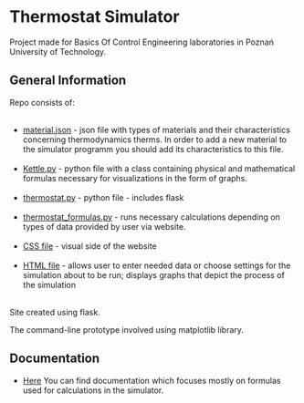 # Thermostat Simulator

Project made for Basics Of Control Engineering laboratories in Poznań University of Technology.

## General Information

Repo consists of: <br /><br />
   * [material.json](material.json) - json file with types of materials and their characteristics concerning thermodynamics therms.
   In order to add a new material to the simulator programm you should add its characteristics to this file.<br /> <br />
   * [Kettle.py](Kettle.py) - python file with a class containing physical and mathematical formulas necessary for visualizations in the form of graphs. <br /> <br />
   * [thermostat.py](thermostat.py) - python file - includes flask <br /> <br />
   * [thermostat_formulas.py](thermostat_formulas.py) - runs necessary calculations depending on types of data provided by user via website. <br /> <br />
   * [CSS file](static) - visual side of the website <br /> <br />
   * [HTML file](html_files) - allows user to enter needed data or choose settings for the simulation about to be run; displays graphs that depict the process of the simulation <br /> <br />

Site created using flask.

The command-line prototype involved using matplotlib library.

## Documentation

* [Here](documentation.pdf) You can find documentation which focuses mostly on formulas used for calculations in the simulator. 
